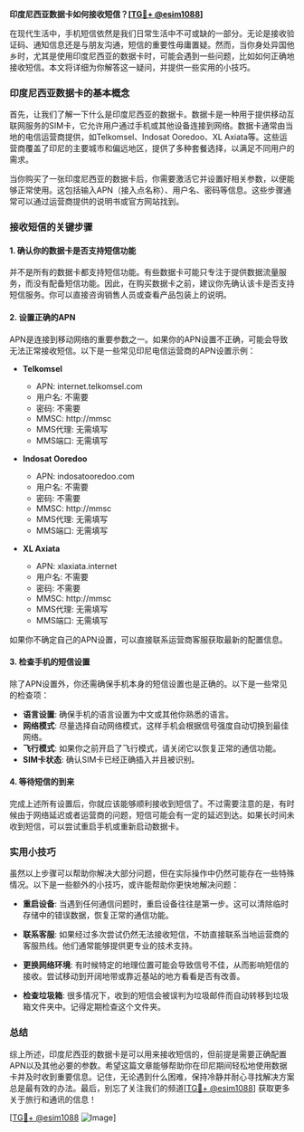 **印度尼西亚数据卡如何接收短信？[[TG💪+ @esim1088](https://t.me/s/esim1088)]**

在现代生活中，手机短信依然是我们日常生活中不可或缺的一部分。无论是接收验证码、通知信息还是与朋友沟通，短信的重要性毋庸置疑。然而，当你身处异国他乡时，尤其是使用印度尼西亚的数据卡时，可能会遇到一些问题，比如如何正确地接收短信。本文将详细为你解答这一疑问，并提供一些实用的小技巧。

### 印度尼西亚数据卡的基本概念

首先，让我们了解一下什么是印度尼西亚的数据卡。数据卡是一种用于提供移动互联网服务的SIM卡，它允许用户通过手机或其他设备连接到网络。数据卡通常由当地的电信运营商提供，如Telkomsel、Indosat Ooredoo、XL Axiata等。这些运营商覆盖了印尼的主要城市和偏远地区，提供了多种套餐选择，以满足不同用户的需求。

当你购买了一张印度尼西亚的数据卡后，你需要激活它并设置好相关参数，以便能够正常使用。这包括输入APN（接入点名称）、用户名、密码等信息。这些步骤通常可以通过运营商提供的说明书或官方网站找到。

### 接收短信的关键步骤

#### 1. 确认你的数据卡是否支持短信功能

并不是所有的数据卡都支持短信功能。有些数据卡可能只专注于提供数据流量服务，而没有配备短信功能。因此，在购买数据卡之前，建议你先确认该卡是否支持短信服务。你可以直接咨询销售人员或查看产品包装上的说明。

#### 2. 设置正确的APN

APN是连接到移动网络的重要参数之一。如果你的APN设置不正确，可能会导致无法正常接收短信。以下是一些常见印尼电信运营商的APN设置示例：

- **Telkomsel**
  - APN: internet.telkomsel.com
  - 用户名: 不需要
  - 密码: 不需要
  - MMSC: http://mmsc
  - MMS代理: 无需填写
  - MMS端口: 无需填写

- **Indosat Ooredoo**
  - APN: indosatooredoo.com
  - 用户名: 不需要
  - 密码: 不需要
  - MMSC: http://mmsc
  - MMS代理: 无需填写
  - MMS端口: 无需填写

- **XL Axiata**
  - APN: xlaxiata.internet
  - 用户名: 不需要
  - 密码: 不需要
  - MMSC: http://mmsc
  - MMS代理: 无需填写
  - MMS端口: 无需填写

如果你不确定自己的APN设置，可以直接联系运营商客服获取最新的配置信息。

#### 3. 检查手机的短信设置

除了APN设置外，你还需确保手机本身的短信设置也是正确的。以下是一些常见的检查项：

- **语言设置**: 确保手机的语言设置为中文或其他你熟悉的语言。
- **网络模式**: 尽量选择自动网络模式，这样手机会根据信号强度自动切换到最佳网络。
- **飞行模式**: 如果你之前开启了飞行模式，请关闭它以恢复正常的通信功能。
- **SIM卡状态**: 确认SIM卡已经正确插入并且被识别。

#### 4. 等待短信的到来

完成上述所有设置后，你就应该能够顺利接收到短信了。不过需要注意的是，有时候由于网络延迟或者运营商的问题，短信可能会有一定的延迟到达。如果长时间未收到短信，可以尝试重启手机或重新启动数据卡。

### 实用小技巧

虽然以上步骤可以帮助你解决大部分问题，但在实际操作中仍然可能存在一些特殊情况。以下是一些额外的小技巧，或许能帮助你更快地解决问题：

- **重启设备**: 当遇到任何通信问题时，重启设备往往是第一步。这可以清除临时存储中的错误数据，恢复正常的通信功能。
  
- **联系客服**: 如果经过多次尝试仍然无法接收短信，不妨直接联系当地运营商的客服热线。他们通常能够提供更专业的技术支持。

- **更换网络环境**: 有时候特定的地理位置可能会导致信号不佳，从而影响短信的接收。尝试移动到开阔地带或靠近基站的地方看看是否有改善。

- **检查垃圾箱**: 很多情况下，收到的短信会被误判为垃圾邮件而自动转移到垃圾箱文件夹中。记得定期检查这个文件夹。

### 总结

综上所述，印度尼西亚的数据卡是可以用来接收短信的，但前提是需要正确配置APN以及其他必要的参数。希望这篇文章能够帮助你在印尼期间轻松地使用数据卡并及时收到重要信息。记住，无论遇到什么困难，保持冷静并耐心寻找解决方案总是最有效的办法。最后，别忘了关注我们的频道[[TG💪+ @esim1088](https://t.me/s/esim1088)] 获取更多关于旅行和通讯的信息！

[[TG💪+ @esim1088](https://t.me/s/esim1088) ![Image](https://i.postimg.cc/4NQfJmqS/Snipaste-2025-05-13-00-14-12.png)]